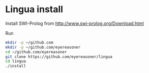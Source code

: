 # Lingua install

Install SWI-Prolog from http://www.swi-prolog.org/Download.html

Run
```bash
mkdir -p ~/github.com
mkdir -p ~/github.com/eyereasoner
cd ~/github.com/eyereasoner
git clone https://github.com/eyereasoner/lingua
cd lingua
./install
```
